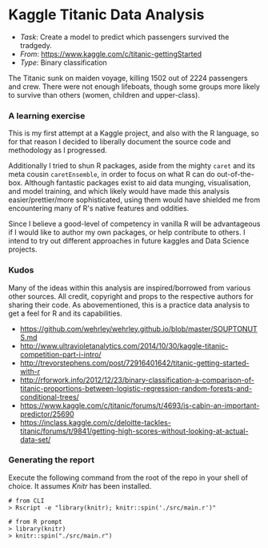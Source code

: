 # Kaggle Titanic Data Analysis

- *Task*: Create a model to predict which passengers survived the
  tradgedy.
- *From*: https://www.kaggle.com/c/titanic-gettingStarted
- *Type*: Binary classification

The Titanic sunk on maiden voyage, killing 1502 out of 2224
passengers and crew. There were not enough lifeboats, though some
groups more likely to survive than others (women, children and
upper-class).

### A learning exercise
This is my first attempt at a Kaggle project, and also with the R
language, so for that reason I decided to liberally document the
source code and methodology as I progressed.

Additionally I tried to shun R packages, aside from the mighty
`caret` and its meta cousin `caretEnsemble`, in order to focus on
what R can do out-of-the-box. Although fantastic packages exist to
aid data munging, visualisation, and model training, and which likely
would have made this analysis easier/prettier/more sophisticated, using
them would have shielded me from encountering many of R's native
features and oddities.

Since I believe a good-level of competency in vanilla R will be
advantageous if I would like to author my own packages, or help
contribute to others. I intend to try out different approaches in
future kaggles and Data Science projects.

### Kudos
Many of the ideas within this analysis are inspired/borrowed from
various other sources. All credit, copyright and props to the
respective authors for sharing their code. As abovementioned, this is a
practice data analysis to get a feel for R and its capabilities.

- https://github.com/wehrley/wehrley.github.io/blob/master/SOUPTONUTS.md
- http://www.ultravioletanalytics.com/2014/10/30/kaggle-titanic-competition-part-i-intro/
- http://trevorstephens.com/post/72916401642/titanic-getting-started-with-r
- http://rforwork.info/2012/12/23/binary-classification-a-comparison-of-titanic-proportions-between-logistic-regression-random-forests-and-conditional-trees/
- https://www.kaggle.com/c/titanic/forums/t/4693/is-cabin-an-important-predictor/25690
- https://inclass.kaggle.com/c/deloitte-tackles-titanic/forums/t/9841/getting-high-scores-without-looking-at-actual-data-set/

### Generating the report
Execute the following command from the root of the repo in your shell
of choice. It assumes *Knitr* has been installed.
```
# from CLI
> Rscript -e "library(knitr); knitr::spin('./src/main.r')"

# from R prompt
> library(knitr)
> knitr::spin("./src/main.r")
```
